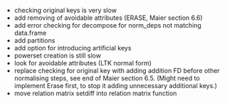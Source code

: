 - checking original keys is very slow
- add removing of avoidable attributes (ERASE, Maier section 6.6)
- add error checking for decompose for norm_deps not matching data.frame
- add partitions
- add option for introducing artificial keys
- powerset creation is still slow
- look for avoidable attributes (LTK normal form)
- replace checking for original key with adding addition FD before other
normalising steps, see end of Maier section 6.5. (Might need to implement
Erase first, to stop it adding unnecessary additional keys.)
- move relation matrix setdiff into relation matrix function
